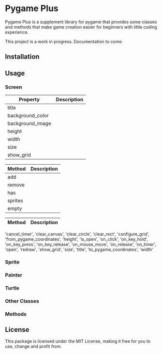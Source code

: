 # Pygame Plus

Pygame Plus is a supplement library for pygame that provides some classes and methods that make game creation easier for beginners with little coding experience.

This project is a work in progress.  Documentation to come.

## Installation



## Usage



### Screen


| Property | Description |
| --- | --- |
| title |  |
| background_color |  |
| background_image |  |
| height |  |
| width |  |
| size |  |
| show_grid |  |



| Method | Description |
| --- | --- |
| add |  |
| remove |  |
| has |  |
| sprites |  |
| empty |  |


| Method | Description |
| --- | --- |



'cancel_timer', 'clear_canvas', 'clear_circle', 'clear_rect', 'configure_grid', 'from_pygame_coordinates', 'height', 'is_open', 'on_click', 'on_key_hold', 'on_key_press', 'on_key_release', 'on_mouse_move', 'on_release', 'on_timer', 'open', 'redraw', 'show_grid', 'size', 'title', 'to_pygame_coordinates', 'width'

### Sprite



### Painter



### Turtle



### Other Classes



### Methods



## License

This package is licensed under the MIT License, making it free for you to use, change and profit from.